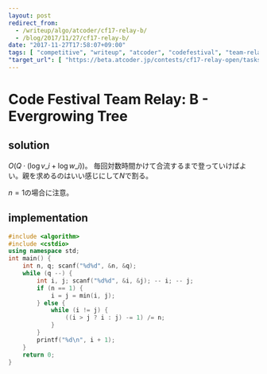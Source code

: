 ```yaml
---
layout: post
redirect_from:
  - /writeup/algo/atcoder/cf17-relay-b/
  - /blog/2017/11/27/cf17-relay-b/
date: "2017-11-27T17:58:07+09:00"
tags: [ "competitive", "writeup", "atcoder", "codefestival", "team-relay", "tree" ]
"target_url": [ "https://beta.atcoder.jp/contests/cf17-relay-open/tasks/relay2_b" ]
---
```


# Code Festival Team Relay: B - Evergrowing Tree

## solution

$O(Q \cdot (\log v\_i + \log w\_i))$。
毎回対数時間かけて合流するまで登っていけばよい。親を求めるのはいい感じにして$N$で割る。

$n = 1$の場合に注意。

## implementation

``` c++
#include <algorithm>
#include <cstdio>
using namespace std;
int main() {
    int n, q; scanf("%d%d", &n, &q);
    while (q --) {
        int i, j; scanf("%d%d", &i, &j); -- i; -- j;
        if (n == 1) {
            i = j = min(i, j);
        } else {
            while (i != j) {
                ((i > j ? i : j) -= 1) /= n;
            }
        }
        printf("%d\n", i + 1);
    }
    return 0;
}
```
